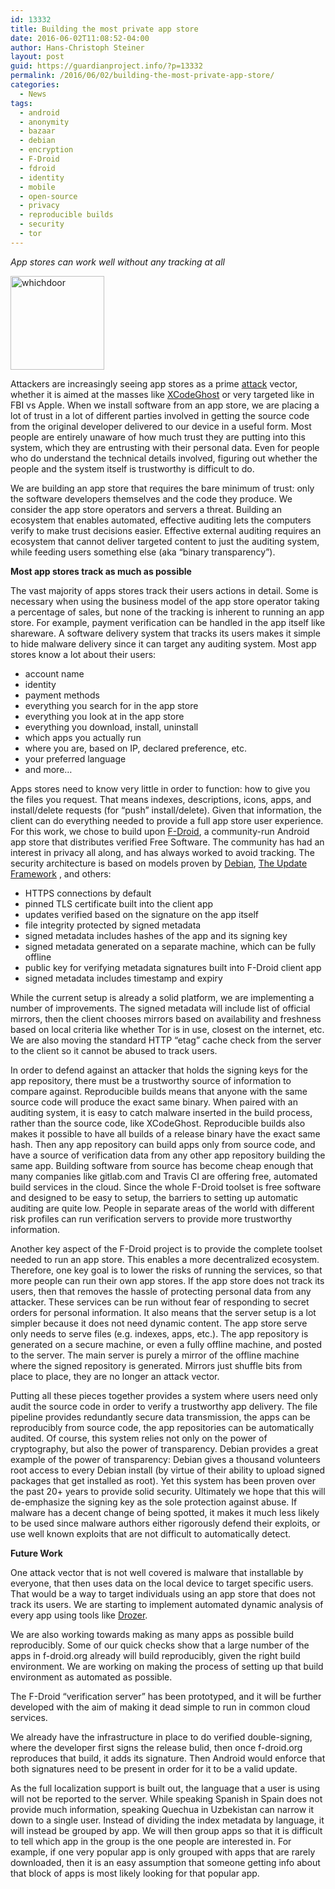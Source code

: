```yaml
---
id: 13332
title: Building the most private app store
date: 2016-06-02T11:08:52-04:00
author: Hans-Christoph Steiner
layout: post
guid: https://guardianproject.info/?p=13332
permalink: /2016/06/02/building-the-most-private-app-store/
categories:
  - News
tags:
  - android
  - anonymity
  - bazaar
  - debian
  - encryption
  - F-Droid
  - fdroid
  - identity
  - mobile
  - open-source
  - privacy
  - reproducible builds
  - security
  - tor
---
```

_App stores can work well without any tracking at all_

[<img src="https://guardianproject.info/wp-content/uploads/2016/06/whichdoor-150x150.jpg" alt="whichdoor" width="150" height="150" class="alignright size-thumbnail wp-image-13337" />](https://guardianproject.info/wp-content/uploads/2016/06/whichdoor.jpg)

Attackers are increasingly seeing app stores as a prime <a href="https://guardianproject.info/2015/02/24/phishing-for-developers/" target="_blank">attack</a> vector, whether it is aimed at the masses like [XCodeGhost](http://researchcenter.paloaltonetworks.com/2015/09/more-details-on-the-xcodeghost-malware-and-affected-ios-apps/) or very targeted like in FBI vs Apple. When we install software from an app store, we are placing a lot of trust in a lot of different parties involved in getting the source code from the original developer delivered to our device in a useful form. Most people are entirely unaware of how much trust they are putting into this system, which they are entrusting with their personal data. Even for people who do understand the technical details involved, figuring out whether the people and the system itself is trustworthy is difficult to do.

We are building an app store that requires the bare minimum of trust: only the software developers themselves and the code they produce. We consider the app store operators and servers a threat. Building an ecosystem that enables automated, effective auditing lets the computers verify to make trust decisions easier. Effective external auditing requires an ecosystem that cannot deliver targeted content to just the auditing system, while feeding users something else (aka “binary transparency”).

**Most app stores track as much as possible**

The vast majority of apps stores track their users actions in detail. Some is necessary when using the business model of the app store operator taking a percentage of sales, but none of the tracking is inherent to running an app store. For example, payment verification can be handled in the app itself like shareware. A software delivery system that tracks its users makes it simple to hide malware delivery since it can target any auditing system. Most app stores know a lot about their users:

  * account name
  * identity
  * payment methods
  * everything you search for in the app store
  * everything you look at in the app store
  * everything you download, install, uninstall
  * which apps you actually run
  * where you are, based on IP, declared preference, etc.
  * your preferred language
  * and more…

Apps stores need to know very little in order to function: how to give you the files you request. That means indexes, descriptions, icons, apps, and install/delete requests (for “push” install/delete). Given that information, the client can do everything needed to provide a full app store user experience. For this work, we chose to build upon <a href="https://f-droid.org" target="_blank">F-Droid</a>, a community-run Android app store that distributes verified Free Software. The community has had an interest in privacy all along, and has always worked to avoid tracking. The security architecture is based on models proven by <a href="https://wiki.debian.org/SecureApt" target="_blank">Debian</a>, <a href="https://github.com/theupdateframework/tuf/blob/develop/docs/tuf-spec.txt" target="_blank">The Update Framework</a> , and others:

  * HTTPS connections by default
  * pinned TLS certificate built into the client app
  * updates verified based on the signature on the app itself
  * file integrity protected by signed metadata
  * signed metadata includes hashes of the app and its signing key
  * signed metadata generated on a separate machine, which can be fully offline
  * public key for verifying metadata signatures built into F-Droid client app
  * signed metadata includes timestamp and expiry

While the current setup is already a solid platform, we are implementing a number of improvements. The signed metadata will include list of official mirrors, then the client chooses mirrors based on availability and freshness based on local criteria like whether Tor is in use, closest on the internet, etc. We are also moving the standard HTTP “etag” cache check from the server to the client so it cannot be abused to track users.

In order to defend against an attacker that holds the signing keys for the app repository, there must be a trustworthy source of information to compare against. Reproducible builds means that anyone with the same source code will produce the exact same binary. When paired with an auditing system, it is easy to catch malware inserted in the build process, rather than the source code, like XCodeGhost. Reproducible builds also makes it possible to have all builds of a release binary have the exact same hash. Then any app repository can build apps only from source code, and have a source of verification data from any other app repository building the same app. Building software from source has become cheap enough that many companies like gitlab.com and Travis CI are offering free, automated build services in the cloud. Since the whole F-Droid toolset is free software and designed to be easy to setup, the barriers to setting up automatic auditing are quite low. People in separate areas of the world with different risk profiles can run verification servers to provide more trustworthy information.

Another key aspect of the F-Droid project is to provide the complete toolset needed to run an app store. This enables a more decentralized ecosystem. Therefore, one key goal is to lower the risks of running the services, so that more people can run their own app stores. If the app store does not track its users, then that removes the hassle of protecting personal data from any attacker. These services can be run without fear of responding to secret orders for personal information. It also means that the server setup is a lot simpler because it does not need dynamic content. The app store serve only needs to serve files (e.g. indexes, apps, etc.). The app repository is generated on a secure machine, or even a fully offline machine, and posted to the server. The main server is purely a mirror of the offline machine where the signed repository is generated. Mirrors just shuffle bits from place to place, they are no longer an attack vector.

Putting all these pieces together provides a system where users need only audit the source code in order to verify a trustworthy app delivery. The file pipeline provides redundantly secure data transmission, the apps can be reproducibly from source code, the app repositories can be automatically audited. Of course, this system relies not only on the power of cryptography, but also the power of transparency. Debian provides a great example of the power of transparency: Debian gives a thousand volunteers root access to every Debian install (by virtue of their ability to upload signed packages that get installed as root). Yet this system has been proven over the past 20+ years to provide solid security. Ultimately we hope that this will de-emphasize the signing key as the sole protection against abuse. If malware has a decent change of being spotted, it makes it much less likely to be used since malware authors either rigorously defend their exploits, or use well known exploits that are not difficult to automatically detect.

**Future Work**

One attack vector that is not well covered is malware that installable by everyone, that then uses data on the local device to target specific users. That would be a way to target individuals using an app store that does not track its users. We are starting to implement automated dynamic analysis of every app using tools like <a href="https://labs.mwrinfosecurity.com/tools/drozer" target="_blank">Drozer</a>.

We are also working towards making as many apps as possible build reproducibly. Some of our quick checks show that a large number of the apps in f-droid.org already will build reproducibly, given the right build environment. We are working on making the process of setting up that build environment as automated as possible.

The F-Droid “verification server” has been prototyped, and it will be further developed with the aim of making it dead simple to run in common cloud services.

We already have the infrastructure in place to do verified double-signing, where the developer first signs the release bulid, then once f-droid.org reproduces that build, it adds its signature. Then Android would enforce that both signatures need to be present in order for it to be a valid update.

As the full localization support is built out, the language that a user is using will not be reported to the server. While speaking Spanish in Spain does not provide much information, speaking Quechua in Uzbekistan can narrow it down to a single user. Instead of dividing the index metadata by language, it will instead be grouped by app. We will then group apps so that it is difficult to tell which app in the group is the one people are interested in. For example, if one very popular app is only grouped with apps that are rarely downloaded, then it is an easy assumption that someone getting info about that block of apps is most likely looking for that popular app.